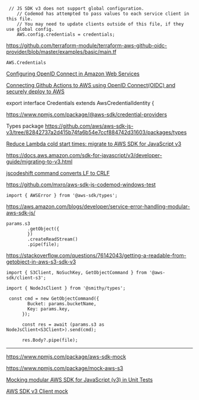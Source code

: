 

```
 // JS SDK v3 does not support global configuration.
    // Codemod has attempted to pass values to each service client in this file.
    // You may need to update clients outside of this file, if they use global config.
    AWS.config.credentials = credentials;
```

https://github.com/terraform-module/terraform-aws-github-oidc-provider/blob/master/examples/basic/main.tf

`AWS.Credentials`

[Configuring OpenID Connect in Amazon Web Services](https://docs.github.com/en/actions/deployment/security-hardening-your-deployments/configuring-openid-connect-in-amazon-web-services)

[Connecting Github Actions to AWS using OpenID Connect(OIDC) and securely deploy to AWS](https://blog.devgenius.io/connecting-github-actions-to-aws-using-openid-connect-oidc-and-securely-deploy-to-aws-541f5e320d0d)

export interface Credentials extends AwsCredentialIdentity {

https://www.npmjs.com/package/@aws-sdk/credential-providers

Types package https://github.com/aws/aws-sdk-js-v3/tree/82842737a2d415b74fa6b54e7ccf884742d31603/packages/types

[Reduce Lambda cold start times: migrate to AWS SDK for JavaScript v3](https://aws.amazon.com/blogs/developer/reduce-lambda-cold-start-times-migrate-to-aws-sdk-for-javascript-v3/)

https://docs.aws.amazon.com/sdk-for-javascript/v3/developer-guide/migrating-to-v3.html

[jscodeshift command converts LF to CRLF](https://github.com/facebook/jscodeshift/issues/509)

https://github.com/mxro/aws-sdk-js-codemod-windows-test


```
import { AWSError } from '@aws-sdk/types';
```

https://aws.amazon.com/blogs/developer/service-error-handling-modular-aws-sdk-js/

```
params.s3
        .getObject({
        })
        .createReadStream()
        .pipe(file);
```

https://stackoverflow.com/questions/76142043/getting-a-readable-from-getobject-in-aws-s3-sdk-v3


```
import { S3Client, NoSuchKey, GetObjectCommand } from '@aws-sdk/client-s3';

import { NodeJsClient } from '@smithy/types';
```


```
 const cmd = new GetObjectCommand({
        Bucket: params.bucketName,
        Key: params.key,
      });

      const res = await (params.s3 as NodeJsClient<S3Client>).send(cmd);

      res.Body?.pipe(file);
```


---

https://www.npmjs.com/package/aws-sdk-mock

https://www.npmjs.com/package/mock-aws-s3

[Mocking modular AWS SDK for JavaScript (v3) in Unit Tests](https://aws.amazon.com/blogs/developer/mocking-modular-aws-sdk-for-javascript-v3-in-unit-tests/)

[AWS SDK v3 Client mock](https://github.com/m-radzikowski/aws-sdk-client-mock)
